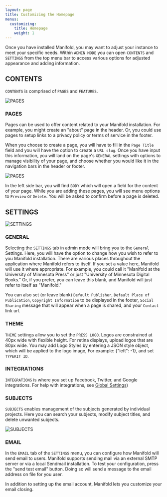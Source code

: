 ```yaml
---
layout: page
title: Customizing the Homepage
menus:
  customizing:
    title: Homepage
    weight: 1
---
```


Once you have installed Manifold, you may want to adjust your instance to meet your specific needs. Within `ADMIN MODE` you can open `CONTENTS` and `SETTINGS` from the top menu bar to access various options for adjusted appearance and adding information.

## CONTENTS

`CONTENTS` is comprised of `PAGES` and `FEATURES`.

![PAGES](/docs/assets/customizing/pages1.png)

### PAGES

Pages can be used to offer content related to your Manifold installation. For example, you might create an "about" page in the header. Or, you could use pages to setup links to a privacy policy or terms of service in the footer.

When you choose to create a page, you will have to fill in the `Page Title` field and you will have the option to create a `URL slug`. Once you have input this information, you will land on the page's `GENERAL` settings with options to manage visibility of your page, and choose whether you would like it in the navigation bars in the header or footer.

![PAGES](/docs/assets/customizing/page_general.png)

In the left side bar, you will find `BODY` which will open a field for the content of your page. While you are adding these pages, you will see menu options to `Preview` or `Delete`. You will be asked to confirm before a page is deleted.

## SETTINGS

![SETTINGS](/docs/assets/customizing/admin_settings.png)

### GENERAL

Selecting the `SETTINGS` tab in admin mode will bring you to the `General` Settings. Here, you will have the option to change how you wish to refer to you Manifold installation. There are various places throughout the application where Manifold refers to itself. If you set a value here, Manifold will use it where appropriate. For example, you could call it "Manifold at the University of Minnesota Press" or just "University of Minnesota Digital Books." Or, if you prefer, you can leave this blank, and Manifold will just refer to itself as "Manifold."

You can also set (or leave blank) `Default Publisher`, `Default Place of Publication`, `Copyright Information` to be displayed in the footer, `Social Sharing` message that will appear when a page is shared, and your `Contact` link url.

### THEME

`THEME` settings allow you to set the `PRESS LOGO`. Logos are constrained at 40px wide with flexible height. For retina displays, upload logos that are 80px wide. You may add Logo Styles by entering a JSON style object, which will be applied to the logo image, For example: {"left": -1}, and set `TYPEKIT ID`.

### INTEGRATIONS

`INTEGRATIONS` is where you set up Facebook, Twitter, and Google integrations.
For help with integrations, see [Global Settings](/docs/customizing/settings/index.html))

### SUBJECTS

`SUBJECTS` enables management of the subjects generated by individual projects. Here you can search your subjects, modify subject titles, and delete unwanted subjects.

![SUBJECTS](/docs/assets/customizing/subjects.png)

### EMAIL

In the `EMAIL` tab of the `SETTINGS` menu, you can configure how Manifold will send email to users. Manifold supports sending mail via an external SMTP server or via a local Sendmail installation. To test your configuration, press the "send test email" button. Doing so will send a message to the email address on file for you user.

In addition to setting up the email account, Manifold lets you customize your email closing.

